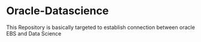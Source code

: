 # Oracle-Datascience
This Repository is basically targeted to establish connection between oracle EBS and Data Science 
